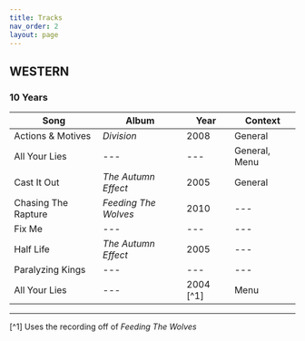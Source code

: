 ```yaml
---
title: Tracks
nav_order: 2
layout: page
---
```


## WESTERN
### 10 Years
|       Song       		|       Album       	| Year | Context |
|-----------------------|-----------------------|------|---------|
| Actions & Motives		| *Division*	 			| 2008 |General|
| All Your Lies    		| ---		   	       	| --- | General, Menu|
| Cast It Out      		| *The Autumn Effect* 	| 2005 |General|
| Chasing The Rapture	| *Feeding The Wolves*	| 2010 | ---|
| Fix Me    			| ---	   	      		| --- | ---|
| Half Life    			| *The Autumn Effect*	| 2005 | ---|
| Paralyzing Kings    	| ---	   	       		| --- | ---|
| All Your Lies    		| ---	   	       		| 2004 [^1] | Menu|

----

[^1] Uses the recording off of *Feeding The Wolves*
